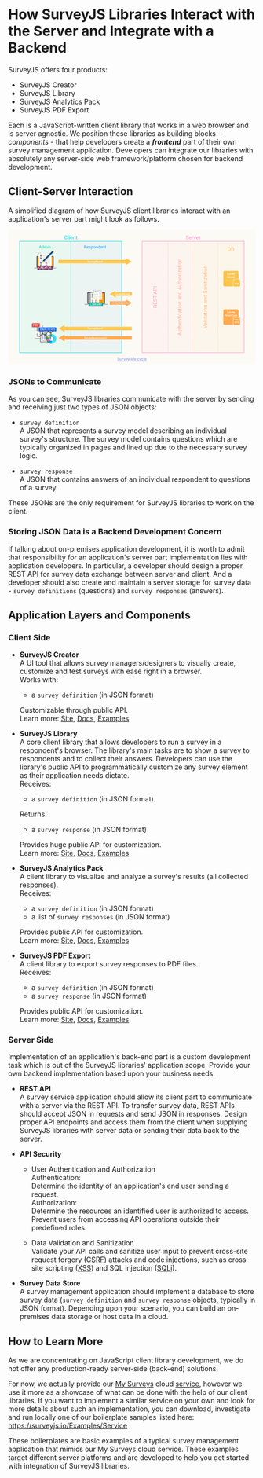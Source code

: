 # How SurveyJS Libraries Interact with the Server and Integrate with a Backend


SurveyJS offers four products:  
* SurveyJS Creator
* SurveyJS Library 
* SurveyJS Analytics Pack 
* SurveyJS PDF Export

Each is a JavaScript-written client library that works in a web browser and is server agnostic. We position these libraries as building blocks - _components_ - that help developers create a **_frontend_** part of their own survey management application. Developers can integrate our libraries with absolutely any server-side web framework/platform chosen for backend development.


## Client-Server Interaction

A simplified diagram of how SurveyJS client libraries interact with an application's server part might look as follows.

![Client-Server Interaction](images\client-server-interaction.png)

### JSONs to Communicate

As you can see, SurveyJS libraries communicate with the server by sending and receiving just two types of JSON objects:  
* `survey definition`  
A JSON that represents a survey model describing an individual survey's structure. The survey model contains questions which are typically organized in pages and lined up due to the necessary survey logic.  

* `survey response`  
A JSON that contains answers of an individual respondent to questions of a survey.

These JSONs are the only requirement for SurveyJS libraries to work on the client.  

### Storing JSON Data is a Backend Development Concern

If talking about on-premises application development, it is worth to admit that responsibility for an application's server part implementation lies with application developers. In particular, a developer should design a proper REST API for survey data exchange between server and client. And a developer should also create and maintain a server storage for survey data - `survey definitions` (questions) and `survey responses` (answers).  


## Application Layers and Components


### Client Side

 * **SurveyJS Creator**  
 A UI tool that allows survey managers/designers to visually create, customize and test surveys with ease right in a browser.  
 Works with:  
   * a `survey definition` (in JSON format)

   Customizable through public API.  
   Learn more: [Site](), [Docs](), [Examples](https://surveyjs.io/Examples/Survey-Creator/)

 * **SurveyJS Library**  
 A core client library that allows developers to run a survey in a respondent's browser. The library's main tasks are to show a survey to respondents and to collect their answers. Developers can use the library's public API to programmatically customize any survey element as their application needs dictate.  
   Receives: 
   * a `survey definition` (in JSON format)

   Returns: 
   * a `survey response` (in JSON format)
   
   Provides huge public API for customization.    
   Learn more: [Site](), [Docs](), [Examples](https://surveyjs.io/Examples/Library/)

 * **SurveyJS Analytics Pack**  
 A client library to visualize and analyze a survey's results (all collected responses).  
 Receives:
   * a `survey definition` (in JSON format)
   * a list of `survey responses` (in JSON format)

   Provides public API for customization.  
   Learn more: [Site](), [Docs](), [Examples](https://surveyjs.io/Examples/Analytics)

* **SurveyJS PDF Export**  
A client library to export survey responses to PDF files.  
 Receives:
   * a `survey definition` (in JSON format)
   * a `survey response` (in JSON format)

   Provides public API for customization.  
   Learn more: [Site](), [Docs](), [Examples](https://surveyjs.io/Examples/Pdf-Export)

### Server Side
Implementation of an application's back-end part is a custom development task which is out of the SurveyJS libraries' application scope. Provide your own backend implementation based upon your business needs.

 * **REST API**  
 A survey service application should allow its client part to communicate with a server via the REST API. To transfer survey data, REST APIs should accept JSON in requests and send JSON in responses. Design proper API endpoints and access them from the client when supplying SurveyJS libraries with server data or sending their data back to the server.

 * **API Security**  

   * User Authentication and Authorization  
   Authentication:  
   Determine the identity of an application's end user sending a request.  
   Authorization:  
   Determine the resources an identified user is authorized to access. Prevent users from accessing API operations outside their predefined roles. 
   
   * Data Validation and Sanitization  
   Validate your API calls and sanitize user input to prevent cross-site request forgery ([CSRF](https://en.wikipedia.org/wiki/Cross-site_request_forgery)) attacks and code injections, such as cross site scripting ([XSS](https://en.wikipedia.org/wiki/Cross-site_scripting)) and SQL injection ([SQLi](https://en.wikipedia.org/wiki/SQL_injection)).
    
 * **Survey Data Store**  
 A survey management application should implement a database to store survey data (`survey definition` and `survey response` objects, typically in JSON format).
 Depending upon your scenario, you can build an on-premises data storage or host data in a cloud.


## How to Learn More

As we are concentrating on JavaScript client library development, we do not offer any production-ready server-side (back-end) solutions. 

For now, we actually provide our [My Surveys](https://surveyjs.io/Service/MySurveys) cloud [service](https://surveyjs.io/Overview/Service), however we use it more as a showcase of what can be done with the help of our client libraries.
If you want to implement a similar service on your own and look for more details about such an implementation, you can download, investigate and run locally one of our boilerplate samples listed here:
https://surveyjs.io/Examples/Service

These boilerplates are basic examples of a typical survey management application that mimics our My Surveys cloud service. These examples target different server platforms and are developed to help you get started with integration of SurveyJS libraries. 